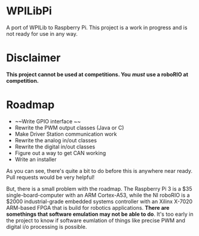 # WPILibPi

A port of WPILib to Raspberry Pi. This project is a work in progress and is not ready for use in any way.

# Disclaimer

**This project cannot be used at competitions. You** ***must*** **use a roboRIO at competition.**

# Roadmap

- ~~Write GPIO interface ~~
- Rewrite the PWM output classes (Java or C)
- Make Driver Station communication work
- Rewrite the analog in/out classes
- Rewrite the digital in/out classes
- Figure out a way to get CAN working
- Write an installer

As you can see, there's quite a bit to do before this is anywhere near ready. Pull requests would be very helpful!

But, there is a small problem with the roadmap. The Raspberry Pi 3 is a $35 single-board-computer with an ARM Cortex-A53, while the NI roboRIO is a $2000 industrial-grade embedded systems controller with an Xilinx X-7020 ARM-based FPGA that is build for robotics applications. **There are somethings that software emulation may not be able to do**. It's too early in the project to know if software eumlation of things like precise PWM and digital i/o processing is possible.
